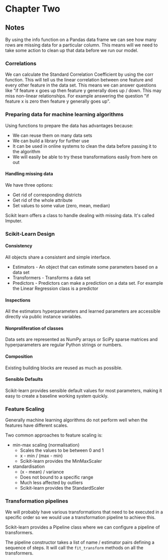 # Chapter Two

## Notes

By using the info function on a Pandas data frame we can see how many rows are missing data for a particular column. This means will we need to take some action to clean up that data before we run our model.

### Correlations

We can calculate the Standard Correlation Coefficient by using the corr function. This will tell us the linear correlation between one feature and every other feature in the data set. This means we can answer questions like "if feature x goes up then feature y generally does up / down. This may miss non-linear relationships. For example answering the question "if feature x is zero then feature y generally goes up".

### Preparing data for machine learning algorithms

Using functions to prepare the data has advantages because:

- We can reuse them on many data sets
- We can build a library for further use
- It can be used in online systems to clean the data before passing it to the algorithm
- We will easily be able to try these transformations easily from here on out

#### Handling missing data

We have three options:

- Get rid of corresponding districts
- Get rid of the whole attribute
- Set values to some value (zero, mean, median)

Scikit learn offers a class to handle dealing with missing data. It's called Imputer.

### Scikit-Learn Design

#### Consistency

All objects share a consistent and simple interface.

- Estimators - An object that can estimate some parameters based on a data set
- Transformers - Transforms a data set
- Predictors - Predictors can make a prediction on a data set. For example the Linear Regression class is a predictor

#### Inspections

All the estimators hyperparameters and learned parameters are accessible directly via public instance variables.

#### Nonproliferation of classes

Data sets are represented as NumPy arrays or SciPy sparse matrices and hyperparameters are regular Python strings or numbers.

#### Composition

Existing building blocks are reused as much as possible.

#### Sensible Defaults

Scikit-learn provides sensible default values for most parameters, making it easy to create a baseline working system quickly.

### Feature Scaling

Generally machine learning algorithms do not perform well when the features have different scales.

Two common approaches to feature scaling is:

- min-max scaling (normalisation)
    - Scales the values to be between 0 and 1
    - x - min / (max - min)
    - Scikit-learn provides the MinMaxScaler
- standardisation
    - (x - mean) / variance
    - Does not bound to a specific range
    - Much less affected by outliers
    - Scikit-learn provides the StandardScaler
    
### Transformation pipelines

We will probably have various transformations that need to be executed in a specific order so we would use a transformation pipeline to achieve this.

Scikit-learn provides a Pipeline class where we can configure a pipeline of transformers.

The pipeline constructor takes a list of name / estimator pairs defining a sequence of steps. It will call the `fit_transform` methods on all the transformers.